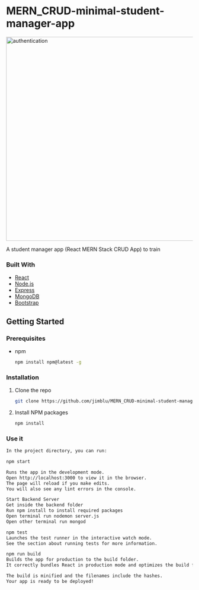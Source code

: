 # MERN_CRUD-minimal-student-manager-app

<img align="center" alt="authentication" width="550px" src="https://user-images.githubusercontent.com/71411560/115470579-d88d3a80-a236-11eb-9918-13abff94b602.png" />

A student manager app (React MERN Stack CRUD App) to train
### Built With

* [React](https://fr.reactjs.org/)
* [Node.js](https://nodejs.org/en/)
* [Express](https://expressjs.com/)
* [MongoDB](https://www.mongodb.com/cloud/atlas/lp/try2?utm_source=google&utm_campaign=gs_emea_france_search_core_brand_atlas_desktop&utm_term=mongodb&utm_medium=cpc_paid_search&utm_ad=e&utm_ad_campaign_id=12212624521&gclid=Cj0KCQjw9_mDBhCGARIsAN3PaFNYctTgjA1hCVxrIJBWfXQxN4KhfjxCl-1cIOc6M5eneUjfS6x1NVQaApvnEALw_wcB)
* [Bootstrap](https://getbootstrap.com/)

<!-- GETTING STARTED -->
## Getting Started

### Prerequisites

* npm
  ```sh
  npm install npm@latest -g
  ```

### Installation

1. Clone the repo
   ```sh
   git clone https://github.com/jimblu/MERN_CRUD-minimal-student-manager-app.git
   ```
2. Install NPM packages
   ```sh
   npm install
   ```
### Use it
   ```sh
   In the project directory, you can run:

npm start

Runs the app in the development mode.
Open http://localhost:3000 to view it in the browser.
The page will reload if you make edits.
You will also see any lint errors in the console.

Start Backend Server
Get inside the backend folder
Run npm install to install required packages
Open terminal run nodemon server.js
Open other terminal run mongod

npm test
Launches the test runner in the interactive watch mode.
See the section about running tests for more information.

npm run build
Builds the app for production to the build folder.
It correctly bundles React in production mode and optimizes the build for the best performance.

The build is minified and the filenames include the hashes.
Your app is ready to be deployed!
   ```
